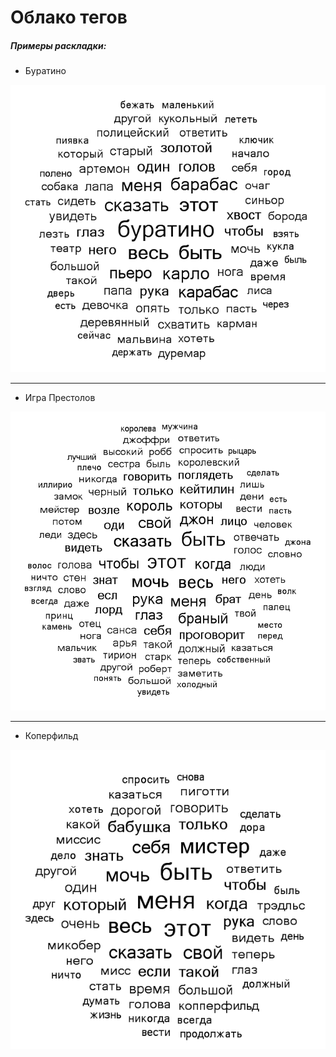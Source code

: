 ﻿# Облако тегов

##### Примеры раскладки:

- Буратино

![Буратино](https://raw.githubusercontent.com/Ollisteka/tdd/fp/TagsCloudVisualization/Images/buratino.bmp)
- - - 
- Игра Престолов

![Игра престолов](https://raw.githubusercontent.com/Ollisteka/tdd/fp/TagsCloudVisualization/Images/game.bmp)
- - - 
- Коперфильд

![Коперфильд](https://raw.githubusercontent.com/Ollisteka/tdd/fp/TagsCloudVisualization/Images/koperfild.bmp)